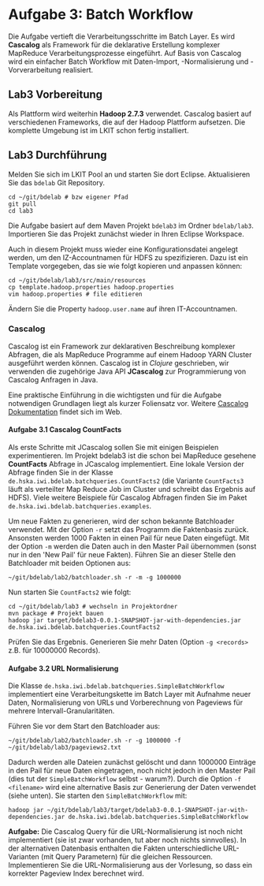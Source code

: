 # Aufgabe 3: Batch Workflow

Die Aufgabe vertieft die Verarbeitungsschritte im Batch Layer. Es wird **Cascalog** als Framework für die deklarative Erstellung komplexer MapReduce Verarbeitungsprozesse eingeführt. Auf Basis von Cascalog wird ein einfacher Batch Workflow mit Daten-Import, -Normalisierung und -Vorverarbeitung realisiert. 

## Lab3 Vorbereitung

Als Plattform wird weiterhin **Hadoop 2.7.3** verwendet. Cascalog basiert auf verschiedenen Frameworks, die auf der Hadoop Plattform aufsetzen. Die komplette Umgebung ist im LKIT schon fertig installiert.

## Lab3 Durchführung

Melden Sie sich im LKIT Pool an und starten Sie dort Eclipse. Aktualisieren Sie das `bdelab` Git Repository.

```
cd ~/git/bdelab # bzw eigener Pfad
git pull
cd lab3
```

Die Aufgabe basiert auf dem Maven Projekt `bdelab3` im Ordner `bdelab/lab3`. Importieren Sie das Projekt zunächst wieder in Ihren Eclipse Workspace.

Auch in diesem Projekt muss wieder eine Konfigurationsdatei angelegt werden, um den IZ-Accountnamen für HDFS zu spezifizieren. Dazu ist ein Template vorgegeben, das sie wie folgt kopieren und anpassen können:

```
cd ~/git/bdelab/lab3/src/main/resources
cp template.hadoop.properties hadoop.properties
vim hadoop.properties # file editieren
```

Ändern Sie die Property `hadoop.user.name` auf ihren IT-Accountnamen.

### Cascalog

Cascalog ist ein Framework zur deklarativen Beschreibung komplexer Abfragen, die als MapReduce Programme auf einem Hadoop YARN Cluster ausgeführt werden können. Cascalog ist in *Clojure* geschrieben, wir verwenden die zugehörige Java API **JCascalog** zur Programmierung von Cascalog Anfragen in Java.

Eine praktische Einführung in die wichtigsten und für die Aufgabe notwendigen Grundlagen liegt als kurzer Foliensatz vor. Weitere [Cascalog Dokumentation](https://github.com/nathanmarz/cascalog/wiki/JCascalog) findet sich im Web.

#### Aufgabe 3.1 Cascalog CountFacts

Als erste Schritte mit JCascalog sollen Sie mit einigen Beispielen experimentieren. Im Projekt bdelab3 ist die schon bei MapReduce gesehene **CountFacts** Abfrage in JCascalog implementiert. Eine lokale Version der Abfrage finden Sie in der Klasse `de.hska.iwi.bdelab.batchqueries.CountFacts2` (die Variante `CountFacts3` läuft als verteilter Map Reduce Job im Cluster und schreibt das Ergebnis auf HDFS). Viele weitere Beispiele für Cascalog Abfragen finden Sie im Paket `de.hska.iwi.bdelab.batchqueries.examples`.

Um neue Fakten zu generieren, wird der schon bekannte Batchloader verwendet. Mit der Option `-r` setzt das Programm die Faktenbasis zurück. Ansonsten werden 1000 Fakten in einen Pail für neue Daten eingefügt. Mit der Option `-m` werden die Daten auch in den Master Pail übernommen (sonst nur in den 'New Pail' für neue Fakten). Führen Sie an dieser Stelle den Batchloader mit beiden Optionen aus:

```
~/git/bdelab/lab2/batchloader.sh -r -m -g 1000000
```

Nun starten Sie `CountFacts2` wie folgt:

```
cd ~/git/bdelab/lab3 # wechseln in Projektordner
mvn package # Projekt bauen
hadoop jar target/bdelab3-0.0.1-SNAPSHOT-jar-with-dependencies.jar de.hska.iwi.bdelab.batchqueries.CountFacts2
```

Prüfen Sie das Ergebnis. Generieren Sie mehr Daten (Option `-g <records>` z.B. für 10000000 Records).

#### Aufgabe 3.2 URL Normalisierung

Die Klasse `de.hska.iwi.bdelab.batchqueries.SimpleBatchWorkflow` implementiert eine Verarbeitungskette im Batch Layer mit Aufnahme neuer Daten, Normalisierung von URLs und Vorberechnung von Pageviews für mehrere Intervall-Granularitäten.

Führen Sie vor dem Start den Batchloader aus:

```
~/git/bdelab/lab2/batchloader.sh -r -g 1000000 -f ~/git/bdelab/lab3/pageviews2.txt
```

Dadurch werden alle Dateien zunächst gelöscht und dann 1000000 Einträge in den Pail für neue Daten eingetragen, noch nicht jedoch in den Master Pail (dies tut der `SimpleBatchWorkflow` selbst - warum?). Durch die Option `-f <filename>` wird eine alternative Basis zur Generierung der Daten verwendet (siehe unten). Sie starten den `SimpleBatchWorkflow` mit:

```
hadoop jar ~/git/bdelab/lab3/target/bdelab3-0.0.1-SNAPSHOT-jar-with-dependencies.jar de.hska.iwi.bdelab.batchqueries.SimpleBatchWorkflow
```

**Aufgabe:** Die Cascalog Query für die URL-Normalisierung ist noch nicht implementiert (sie ist zwar vorhanden, tut aber noch nichts sinnvolles). In der alternativen Datenbasis enthalten die Fakten unterschiedliche URL-Varianten (mit Query Parametern) für die gleichen Ressourcen. Implementieren Sie die URL-Normalisierung aus der Vorlesung, so dass ein korrekter Pageview Index berechnet wird.
